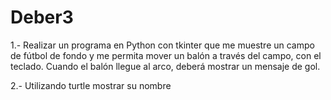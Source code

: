 # Deber3
1.- Realizar un programa en Python con tkinter que me muestre un campo de fútbol de fondo y me permita mover un balón a través del campo, con el teclado. Cuando el balón llegue al arco, deberá mostrar un mensaje de gol.

2.- Utilizando turtle mostrar su nombre
